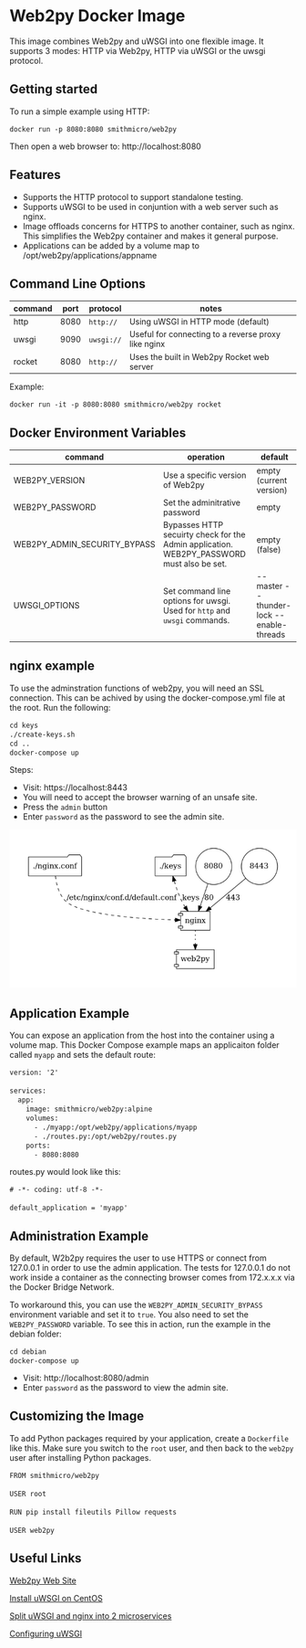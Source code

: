 # Web2py Docker Image
This image combines Web2py and uWSGI into one flexible image.  It supports 3 modes: HTTP via Web2py, HTTP via uWSGI or the uwsgi protocol.

## Getting started
To run a simple example using HTTP:
```
docker run -p 8080:8080 smithmicro/web2py
```
Then open a web browser to:  http://localhost:8080

## Features
* Supports the HTTP protocol to support standalone testing.
* Supports uWSGI to be used in conjuntion with a web server such as nginx.
* Image offloads concerns for HTTPS to another container, such as nginx.  This simplifies the Web2py container and makes it general purpose.
* Applications can be added by a volume map to /opt/web2py/applications/appname

## Command Line Options

|command|port|protocol|notes|
|-------|----|--------|-----|
|http   |8080|`http://` |Using uWSGI in HTTP mode (default)|
|uwsgi  |9090|`uwsgi://`|Useful for connecting to a reverse proxy like nginx|
|rocket |8080|`http://` |Uses the built in Web2py Rocket web server|

Example:
```
docker run -it -p 8080:8080 smithmicro/web2py rocket
```

## Docker Environment Variables

|command|operation|default|
|-------|---------|-------|
|WEB2PY_VERSION |Use a specific version of Web2py | empty (current version) |
|WEB2PY_PASSWORD|Set the adminitrative password | empty |
|WEB2PY_ADMIN_SECURITY_BYPASS|Bypasses HTTP secuirty check for the Admin application.  WEB2PY_PASSWORD must also be set. | empty (false) |
|UWSGI_OPTIONS|Set command line options for uwsgi.  Used for `http` and `uwsgi` commands.|--master --thunder-lock --enable-threads|

## nginx example
To use the adminstration functions of web2py, you will need an SSL connection.
This can be achived by using the docker-compose.yml file at the root.
Run the following:

```
cd keys
./create-keys.sh
cd ..
docker-compose up
```

Steps:
* Visit: https://localhost:8443
* You will need to accept the browser warning of an unsafe site.
* Press the `admin` button
* Enter `password` as the password to see the admin site.

![Docker Compose](docker-compose.png)

## Application Example
You can expose an application from the host into the container using a volume map.  This Docker Compose example maps an applicaiton folder called `myapp` and sets the default route:

```
version: '2'

services:
  app:
    image: smithmicro/web2py:alpine
    volumes:
      - ./myapp:/opt/web2py/applications/myapp
      - ./routes.py:/opt/web2py/routes.py
    ports:
      - 8080:8080
```
routes.py would look like this:
```
# -*- coding: utf-8 -*-

default_application = 'myapp'
```

## Administration Example
By default, W2b2py requires the user to use HTTPS or connect from 127.0.0.1 in order to use the admin application.  The tests for 127.0.0.1 do not work inside a container as the connecting browser comes from 172.x.x.x via the Docker Bridge Network.

To workaround this, you can use the `WEB2PY_ADMIN_SECURITY_BYPASS` environment variable and set it to `true`.  You also need to set the `WEB2PY_PASSWORD` variable.  To see this in action, run the example in the debian folder:
```
cd debian
docker-compose up
```
* Visit: http://localhost:8080/admin
* Enter `password` as the password to view the admin site.

## Customizing the Image
To add Python packages required by your application, create a `Dockerfile` like this.  Make sure you switch to the `root` user, and then back to the `web2py` user after installing Python packages.

```
FROM smithmicro/web2py

USER root

RUN pip install fileutils Pillow requests

USER web2py
```

## Useful Links
[Web2py Web Site](http://www.web2py.com/)

[Install uWSGI on CentOS](http://uwsgi-docs.readthedocs.io/en/latest/Install.html)

[Split uWSGI and nginx into 2 microservices](https://medium.com/@greut/minimal-python-deployment-on-docker-with-uwsgi-bc5aa89b3d35)

[Configuring uWSGI](http://uwsgi-docs.readthedocs.io/en/latest/Configuration.html)
